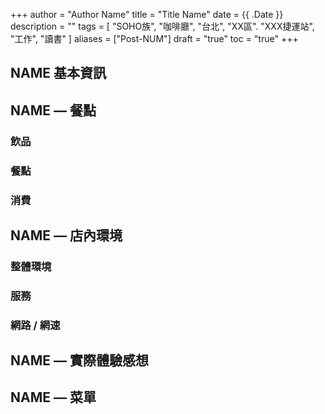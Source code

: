 +++
author = "Author Name"
title = "Title Name"
date = {{ .Date }}
description = ""
tags = [
    "SOHO族",
    "咖啡廳",
    "台北",
    "XX區".
    "XXX捷運站",
    "工作",
    "讀書"
]
aliases = ["Post-NUM"]
draft = "true"
toc = "true"
+++

## NAME 基本資訊

## NAME — 餐點

### 飲品

### 餐點

### 消費

## NAME — 店內環境

### 整體環境

### 服務

### 網路 / 網速

## NAME — 實際體驗感想

## NAME — 菜單